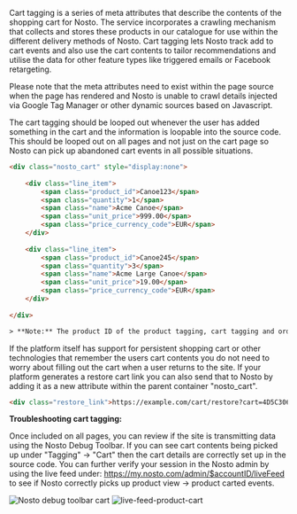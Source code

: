 Cart tagging is a series of meta attributes that describe the contents of the shopping cart for Nosto. The service incorporates a crawling mechanism that collects and stores these products in our catalogue for use within the different delivery methods of Nosto. Cart tagging lets Nosto track add to cart events and also use the cart contents to tailor recommendations and utilise the data for other feature types like triggered emails or Facebook retargeting. 

Please note that the meta attributes need to exist within the page source when the page has rendered and Nosto is unable to crawl details injected via Google Tag Manager or other dynamic sources based on Javascript.

The cart tagging should be looped out whenever the user has added something in the cart and the information is loopable into the source code. This should be looped out on all pages and not just on the cart page so Nosto can pick up abandoned cart events in all possible situations. 

```html
<div class="nosto_cart" style="display:none">
 
    <div class="line_item">
        <span class="product_id">Canoe123</span>
        <span class="quantity">1</span>
        <span class="name">Acme Canoe</span>
        <span class="unit_price">999.00</span>
        <span class="price_currency_code">EUR</span>
    </div>
 
    <div class="line_item">
        <span class="product_id">Canoe245</span>
        <span class="quantity">3</span>
        <span class="name">Acme Large Canoe</span>
        <span class="unit_price">19.00</span>
        <span class="price_currency_code">EUR</span>
    </div>
 
</div>

> **Note:** The product ID of the product tagging, cart tagging and order tagging must match.

```
If the platform itself has support for persistent shopping cart or other technologies that remember the users cart contents you do not need to worry about filling out the cart when a user returns to the site. If your platform generates a restore cart link you can also send that to Nosto by adding it as a new attribute within the parent container "nosto_cart". 

```html
<div class="restore_link">https://example.com/cart/restore?cart=4D5C3060-1334-4C63-B6FA-D9D342D88B08</div>
```

**Troubleshooting cart tagging:**

Once included on all pages, you can review if the site is transmitting data using the Nosto Debug Toolbar. If you can see cart contents being picked up under "Tagging" → "Cart" then the cart details are correctly set up in the source code. You can further verify your session in the Nosto admin by using the live feed under: https://my.nosto.com/admin/$accountID/liveFeed to see if Nosto correctly picks up product view → product carted events. 

![Nosto debug toolbar cart](https://nosto-campaign-assets.s3.amazonaws.com/images/nosto-embed-script-cart.png)
![live-feed-product-cart](https://nosto-campaign-assets.s3.amazonaws.com/images/live-feed-cart.png)